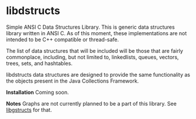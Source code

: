 libdstructs
===========

Simple ANSI C Data Structures Library. This is generic data structures library
written in ANSI C. As of this moment, these implementations are not intended to
be C++ compatible or thread-safe.

The list of data structures that will be included will be those that are fairly
commonplace, including, but not limited to, linkedlists, queues, vectors,
trees, sets, and hashtables.

libdstructs data structures are designed to provide the same functionality as
the objects present in the Java Collections Framework.


__Installation__
Coming soon.


__Notes__
Graphs are not currently planned to be a part of this library. See
[libgstructs](https://github.com/bezeredi/libgstructs) for that.

